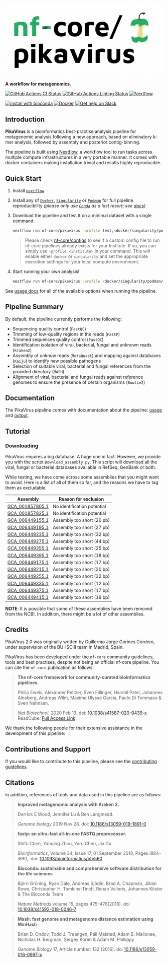 # ![nf-core/pikavirus](docs/images/nf-core-pikavirus_logo.png)

**A workflow for metagenomics**.

[![GitHub Actions CI Status](https://github.com/nf-core/pikavirus/workflows/nf-core%20CI/badge.svg)](https://github.com/nf-core/pikavirus/actions)
[![GitHub Actions Linting Status](https://github.com/nf-core/pikavirus/workflows/nf-core%20linting/badge.svg)](https://github.com/nf-core/pikavirus/actions)
[![Nextflow](https://img.shields.io/badge/nextflow-%E2%89%A520.04.0-brightgreen.svg)](https://www.nextflow.io/)

[![install with bioconda](https://img.shields.io/badge/install%20with-bioconda-brightgreen.svg)](https://bioconda.github.io/)
[![Docker](https://img.shields.io/docker/automated/nfcore/pikavirus.svg)](https://hub.docker.com/r/nfcore/pikavirus)
[![Get help on Slack](http://img.shields.io/badge/slack-nf--core%20%23pikavirus-4A154B?logo=slack)](https://nfcore.slack.com/channels/pikavirus)

## Introduction

**PikaVirus** is a bioinformatics best-practise analysis pipeline for metagenomic analysis following a new approach, based on eliminatory k-mer analysis, followed by assembly and posterior contig-binning.

The pipeline is built using [Nextflow](https://www.nextflow.io), a workflow tool to run tasks across multiple compute infrastructures in a very portable manner. It comes with docker containers making installation trivial and results highly reproducible.

## Quick Start

1. Install [`nextflow`](https://nf-co.re/usage/installation)

2. Install any of [`Docker`](https://docs.docker.com/engine/installation/), [`Singularity`](https://www.sylabs.io/guides/3.0/user-guide/) or [`Podman`](https://podman.io/) for full pipeline reproducibility _(please only use [`Conda`](https://conda.io/miniconda.html) as a last resort; see [docs](https://nf-co.re/usage/configuration#basic-configuration-profiles))_

3. Download the pipeline and test it on a minimal dataset with a single command:

    ```bash
    nextflow run nf-core/pikavirus -profile test,<docker/singularity/podman/conda/institute>
    ```

    > Please check [nf-core/configs](https://github.com/nf-core/configs#documentation) to see if a custom config file to run nf-core pipelines already exists for your Institute. If so, you can simply use `-profile <institute>` in your command. This will enable either `docker` or `singularity` and set the appropriate execution settings for your local compute environment.

4. Start running your own analysis!

    ```bash
    nextflow run nf-core/pikavirus -profile <docker/singularity/podman/conda> --input '*_R{1,2}.fastq.gz'
    ```

See [usage docs](https://nf-co.re/pikavirus/usage) for all of the available options when running the pipeline.

## Pipeline Summary

By default, the pipeline currently performs the following:

* Sequencing quality control (`FastQC`)
* Trimming of low-quality regions in the reads (`FastP`)
* Trimmed sequences quality control (`FastQC`)
* Identification isolation of viral, bacterial, fungal and unknown reads (`Kraken2`)
* Assembly of unknow reads (`MetaQuast`) and mapping against databases (`Kaiju`) to identify new possible pathogens
* Selection of suitable viral, bacterial and fungal references from the provided directory (`MASH`)
* Alignment of viral, bacterial and fungal reads against reference genomes to ensure the presence of certain organisms (`Bowtie2`)

## Documentation

The PikaVirus pipeline comes with documentation about the pipeline: [usage](https://nf-co.re/pikavirus/usage) and [output](https://nf-co.re/pikavirus/output).

<!-- TODO nf-core: Add a brief overview of what the pipeline does and how it works -->

## Tutorial
### Downloading 
PikaVirus requires a big database. A huge one in fact. However, we provide you with the script `Download_assembly.py`. This script will download all the viral, fungal or bacterial databases available in RefSeq, GenBank or both.

While testing, we have come across some assemblies that you might want to avoid. Here is a list of all of them so far, and the reasons we have to tag them as excludable.

|Assembly|Reason for exclusion|
|---|---|
| [GCA_001857805.1](https://www.ncbi.nlm.nih.gov/assembly/GCA_001857805.1/) | No identification potential|
| [GCA_001857825.1](https://www.ncbi.nlm.nih.gov/assembly/GCA_001857825.1) | No identification potential |
| [GCA_006449155.1](https://www.ncbi.nlm.nih.gov/assembly/GCA_006449155.1/) | Assembly too short (20 pb)|
| [GCA_006449195.1](https://www.ncbi.nlm.nih.gov/assembly/GCA_006449195.1/) | Assembly too short (27 pb)|
| [GCA_006449235.1](https://www.ncbi.nlm.nih.gov/assembly/GCA_006449235.1) | Assembly too short (32 bp) |
| [GCA_006449275.1](https://www.ncbi.nlm.nih.gov/assembly/GCA_006449275.1) | Assembly too short (44 bp) |
| [GCA_006449355.1](https://www.ncbi.nlm.nih.gov/assembly/GCA_006449355.1) | Assembly too short (25 bp) |
| [GCA_006449395.1](https://www.ncbi.nlm.nih.gov/assembly/GCA_006449395.1) | Assembly too short (18 bp) |
| [GCA_006449175.1](https://www.ncbi.nlm.nih.gov/assembly/GCA_006449175.1) | Assembly too short (17 bp) |
| [GCA_006449215.1](https://www.ncbi.nlm.nih.gov/assembly/GCA_006449215.1) | Assembly too short (20 bp) |
| [GCA_006449255.1](https://www.ncbi.nlm.nih.gov/assembly/GCA_006449255.1) | Assembly too short (32 bp) |
| [GCA_006449335.1](https://www.ncbi.nlm.nih.gov/assembly/GCA_006449335.1) | Assembly too short (12 bp) |
| [GCA_006449375.1](https://www.ncbi.nlm.nih.gov/assembly/GCA_006449375.1) | Assembly too short (17 bp) |
| [GCA_006449415.1](https://www.ncbi.nlm.nih.gov/assembly/GCA_006449415.1) | Assembly too short (19 bp)

**NOTE**: It is possible that some of these assemblies have been removed from the NCBI. In addition, there might be a lot of other assemblies. 

## Credits

PikaVirus 2.0 was originally written by Guillermo Jorge Gorines Cordero, under supervision of the BU-ISCIII team in Madrid, Spain.

PikaVirus has been developed under the `nf-core` community guidelines, tools and best practises, despite not being an official nf-core pipeline. You can cite the `nf-core` publication as follows:

> **The nf-core framework for community-curated bioinformatics pipelines.**
>
> Philip Ewels, Alexander Peltzer, Sven Fillinger, Harshil Patel, Johannes Alneberg, Andreas Wilm, Maxime Ulysse Garcia, Paolo Di Tommaso & Sven Nahnsen.
>
> _Nat Biotechnol._ 2020 Feb 13. doi: [10.1038/s41587-020-0439-x](https://dx.doi.org/10.1038/s41587-020-0439-x).
> ReadCube: [Full Access Link](https://rdcu.be/b1GjZ)

We thank the following people for their extensive assistance in the development of this pipeline:

## Contributions and Support

If you would like to contribute to this pipeline, please see the [contributing guidelines](.github/CONTRIBUTING.md).

## Citations

<!-- If you use  nf-core/pikavirus for your analysis, please cite it using the following doi: [10.5281/zenodo.XXXXXX](https://doi.org/10.5281/zenodo.XXXXXX) -->

In addition, references of tools and data used in this pipeline are as follows:

> **Improved metagenomic analysis with Kraken 2.**
>
> Derrick E Wood, Jennifer Lu & Ben Langmead.
>
> _Genome biology_ 2019 Nov 28. doi: [10.1186/s13059-019-1891-0](https://doi.org/10.1186/s13059-019-1891-0)
>

>**fastp: an ultra-fast all-in-one FASTQ preprocessor.**
>
> Shifu Chen, Yanqing Zhou, Yaru Chen, Jia Gu.
> 
> _Bioinformatics_, Volume 34, Issue 17, 01 September 2018, Pages i884–i890,. doi: [10.1093/bioinformatics/bty560](https://doi.org/10.1093/bioinformatics/bty560)
>
<!-- 
>**Fast and sensitive taxonomic classification for metagenomics with Kaiju**
>
> Peter Menzel, Kim Lee Ng & Anders Krogh
>
> _Nature Communications_ volume 7, Article number: 11257 (2016). doi [10.1038/ncomms11257](https://doi.org/10.1038/ncomms11257)
>
>**QUAST: quality assessment tool for genome assemblies**
>
> Alexey Gurevich, Vladislav Saveliev, Nikolay Vyahhi & Glenn Tesler 
>
> _Bioinformatics_ Volume 29, Issue 8, 15 April 2013, Pages 1072–1075. doi [10.1093/bioinformatics/btt086](https://doi.org/10.1093/bioinformatics/btt086)

>**metaSPAdes: a new versatile metagenomic assembler**
>
> Sergey Nurk1, Dmitry Meleshko1, Anton Korobeynikov and Pavel A. Pevzner
>
> _Genome Res_ 27: 824-834 (2017). doi [10.1101/gr.213959.116](https://www.doi.org/10.1101/gr.213959.116)
>

-->

>**Bioconda: sustainable and comprehensive software distribution for the life sciences**
>
> Björn Grüning, Ryan Dale, Andreas Sjödin, Brad A. Chapman, Jillian Rowe, Christopher H. Tomkins-Tinch, Renan Valieris, Johannes Köster & The Bioconda Team
>
> _Nature Methods_ volume 15, pages 475–476(2018). doi [10.1038/s41592-018-0046-7](https://doi.org/10.1038/s41592-018-0046-7)
>

>**Mash: fast genome and metagenome distance estimation using MinHash**
>
> Brian D. Ondov, Todd J. Treangen, Páll Melsted, Adam B. Mallonee, Nicholas H. Bergman, Sergey Koren & Adam M. Phillippy
>
> _Genome Biology_ 17, Article number: 132 (2016). doi [10.1186/s13059-016-0997-x](https://www.doi.org/10.1186/s13059-016-0997-x)

